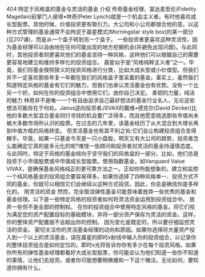 404:特定于风格盒的基金与灵活的基金
介绍
传奇基金经理、富达麦哲伦(Fidelity Magellan)前掌门人彼得•林奇(Peter Lynch)就是一个机会主义者。有时他喜欢成长型股票。其他时候，价值投资更有吸引力。大公司和小公司都很合他的意。以这种方式管理的基金通常不会拘泥于晨星模式(Morningstar style box)的某一部分(见207课)，而是从一个盒子转到另一个盒子。
一些投资者更喜欢这种灵活性，因为基金经理可以自由地在任何可能出现的地方挖掘机会(并避免出现问题)。与此同时，其他投资者则更喜欢他们的基金坚持一种风格，这样他们可以根据自己的需要更容易地建立和维持多样化的投资组合。
晨星似乎是“风格纯粹主义者”之一。毕竟，我们将基金按照狭义的投资风格进行分类，比如大成长型或小价值型。但我们并不一定喜欢那些年复一年都在我们的风格盒子里呆着的基金。事实上，虽然我们知道特定风格的基金有它们的魅力，但我们也承认灵活基金也有优势。没有一个比另一个好。如何在你的投资组合中使用它们，由你自己决定。
柔韧的力量，纯洁的魅力
林奇并不是唯一一个有自由追求自己最好想法的基金行业名人，无论这些想法可能存在于何处。Janus逆向投资者JSVAX的戴维•德克尔(David Decker)比他的多数大型混合基金同行寻找的机会要广泛得多，而且他愿意挑选那些市值尚未被大多数市场所认识的股票。在过去的几年里，该基金经历了从大混合到大增长再到中值方框的风格转变。
但灵活基金也有其不利之处:它们会让构建投资组合变得棘手。毕竟，如果一只基金今天是一只小盘股，明天又有大公司的趋势，投资者怎么能确定它真的是多元化的呢?难怪一些顾问和投资者对灵活的基金持谨慎态度。
与此同时，特定于风格的基金倾向于坚守我们的风格盒的一部分。比如，他们总是投资于小市值股票或中市值成长型股票。使用指数基金，如Vanguard Value VIVAX，是确保基金风格纯正的更可靠方法之一。正如你所能想象的，建立和监控一个纯风格基金的投资组合要容易得多。如果你选择了四种风格单一、投资方式不同的基金，你就可以相信它们会继续以这种方式投资。因此，你总是确信你是多样化的。
用灵活的资金
然而，完全取消弹性基金可能意味着放弃一些优秀的基金和基金经理。以下是一些特定风格的投资者如何将灵活资金运用到投资组合中。
放弃一些但不是全部的控制权。
在你的投资组合中使用特定风格的基金。将它们视为满足您的资产配置目标的基础模块，并将一部分资产保存为灵活的资金。这样，你的整体资产配置就不会超出你的控制。
因为变化是既定的，所以要仔细监控灵活的资金。
密切关注你的灵活基金经理的动向和原因。如果你选择将大量资产投入到一个以上的灵活基金，请在晨星的即时x射线中输入你的投资组合，以记录你的整体投资组合是如何定位的。即时x光将告诉你你有多少在每个投资风格。如果你所有的弹性基金经理都看好大成长型股票，你可能会认为他们知道一些你不知道的事情，让他们去投资。或者你可能想要稍微缓和一下这个赌注。无论如何，要知道你拥有什么。
